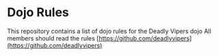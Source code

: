 Dojo Rules
==========

This repository contains a list of dojo rules for the Deadly Vipers dojo
All members should read the rules
[https://github.com/deadlyvipers](https://github.com/deadlyvipers)
